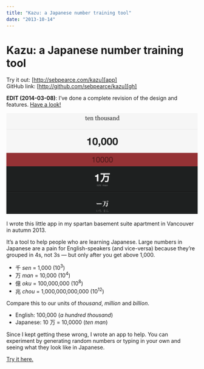 ```yaml
---
title: "Kazu: a Japanese number training tool"
date: "2013-10-14"
---
```


# Kazu: a Japanese number training tool

Try it out: [http://sebpearce.com/kazu][app]  
GitHub link: [http://github.com/sebpearce/kazu][gh]

**EDIT (2014-03-08)**: I’ve done a complete revision of the design and features. [Have a look!][app]

<div class="img-container rightimg"><img src="/kazu_screenshot_big.png"></div>

I wrote this little app in my spartan basement suite apartment in Vancouver in autumn 2013.

It’s a tool to help people who are learning Japanese. Large numbers in Japanese are a pain for English-speakers (and vice-versa) because they’re grouped in 4s, not 3s &mdash; but only after you get above 1,000.

- 千 _sen_ = 1,000 (10<sup>3</sup>)
- 万 _man_ = 10,000 (10<sup>4</sup>)
- 億 _oku_ = 100,000,000 (10<sup>8</sup>)
- 兆 _chou_ = 1,000,000,000,000 (10<sup>12</sup>)

Compare this to our units of _thousand_, _million_ and _billion_.

- English: 100,000 (_a hundred thousand_)
- Japanese: 10 万 = 10,0000 (_ten man_)

Since I kept getting these wrong, I wrote an app to help. You can experiment by generating random numbers or typing in your own and seeing what they look like in Japanese.

[Try it here.][app]

[gh]: http://github.com/sebpearce/kazu
[app]: http://sebpearce.com/kazu
